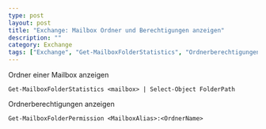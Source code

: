 ```yaml
---
type: post
layout: post
title: "Exchange: Mailbox Ordner und Berechtigungen anzeigen"
description: ""
category: Exchange 
tags: ["Exchange", "Get-MailboxFolderStatistics", "Ordnerberechtigungen"]
---
```



Ordner einer Mailbox anzeigen

    Get-MailboxFolderStatistics <mailbox> | Select-Object FolderPath

Ordnerberechtigungen anzeigen

    Get-MailboxFolderPermission <MailboxAlias>:<OrdnerName> 
